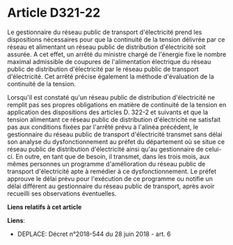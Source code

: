 # Article D321-22

Le gestionnaire du réseau public de transport d'électricité prend les dispositions nécessaires pour que la continuité de la
tension délivrée par ce réseau et alimentant un réseau public de distribution d'électricité soit assurée. A cet effet, un
arrêté du ministre chargé de l'énergie fixe le nombre maximal admissible de coupures de l'alimentation électrique du réseau
public de distribution d'électricité par le réseau public de transport d'électricité. Cet arrêté précise également la méthode
d'évaluation de la continuité de la tension.

Lorsqu'il est constaté qu'un réseau public de distribution d'électricité ne remplit pas ses propres obligations en matière de
continuité de la tension en application des dispositions des articles D. 322-2 et suivants et que la tension alimentant ce
réseau public de distribution d'électricité ne satisfait pas aux conditions fixées par l'arrêté prévu à l'alinéa précédent,
le gestionnaire du réseau public de transport d'électricité transmet sans délai son analyse du dysfonctionnement au préfet du
département où se situe ce réseau public de distribution d'électricité ainsi qu'au gestionnaire de celui-ci. En outre, en
tant que de besoin, il transmet, dans les trois mois, aux mêmes personnes un programme d'amélioration du réseau public de
transport d'électricité apte à remédier à ce dysfonctionnement. Le préfet approuve le délai prévu pour l'exécution de ce
programme ou notifie un délai différent au gestionnaire du réseau public de transport, après avoir recueilli ses observations
éventuelles.

**Liens relatifs à cet article**

**Liens**:

  - DEPLACE: Décret n°2018-544 du 28 juin 2018 - art. 6
